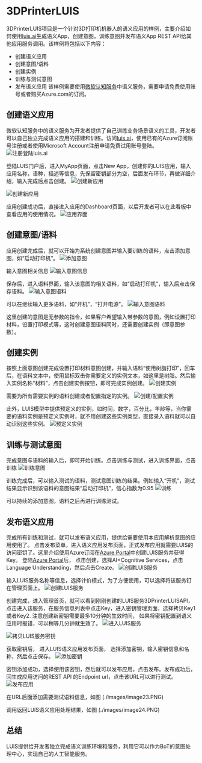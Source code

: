 # 3DPrinterLUIS
3DPrinterLUIS项目是一个针对3D打印机机器人的语义应用的样例，主要介绍如何使用[luis.ai](https://www.luis.ai)生成语义App，创建意图，训练意图并发布语义App REST API给其他应用服务调用。该样例将包括以下内容：
- 创建语义应用
- 创建意图/语料
- 创建实例
- 训练与测试意图
- 发布语义应用
该样例需要使用[微软认知服务](https://azure.microsoft.com/zh-cn/services/cognitive-services/)中语义服务，需要申请免费使用账号或者购买Azure.com的订阅。
## 创建语义应用 ##
微软认知服务中的语义服务为开发者提供了自己训练业务场景语义的工具，开发者可以自己独立完成语义应用的搭建和训练。访问[luis.ai](https://www.luis.ai)，使用已有的Azure订阅账号注册或者使用Microsoft Account注册申请免费试用账号登陆。
![注册登陆luis.ai](./images/image01.PNG)

登陆LUIS门户后，进入MyApp页面，点击New App，创建你的LUIS应用，输入应用名称，语种，描述等信息，先保留密钥部分为空，后面发布环节，再做详细介绍，输入完成后点击创建。
![创建新应用](./images/image02.PNG)

![创建新应用](./images/image03.PNG)

应用创建成功后，直接进入应用的Dashboard页面，以后开发者可以在此看板中查看应用的使用情况。
![应用界面](./images/image04.PNG)

## 创建意图/语料 ##
应用创建完成后，就可以开始为系统创建意图并输入要训练的语料，点击添加意图，如“启动打印机”。
![添加意图](./images/image05.PNG)

输入意图相关信息
![输入意图信息](./images/image06.PNG)

保存后，进入语料界面，输入该意图的相关语料，如“启动打印机”，输入后点击保存语料。
![输入意图语料](./images/image07.PNG)

可以在继续输入更多语料，如“开机”，“打开电源”。
![输入意图语料](./images/image08.PNG)

这里创建的意图是无参数的指令，如果客户希望输入带参数的意图，例如设置打印材料，设置打印模式等，这时创建意图语料同时，还需要创建实例（即意图参数）。
## 创建实例 ##
按照上面意图创建完成设置打印材料意图创建，并输入语料“使用树脂打印”，回车后，在语料文本中，使用鼠标双击你需要定义的实例文本，如这里是树脂。然后输入实例名称“材料”，点击创建实例按钮，即可完成实例创建。
![创建实例](./images/image09.PNG)

需要为所有需要实例的语料创建或者配置指定的实例。
![创建/配置实例](./images/image10.PNG)

此外，LUIS模型中提供预定义的实例，如时间，数字，百分比，年龄等，当你需要的语料实例是预定义实例时，就不用创建这些实例类型，直接录入语料就可以自动识别这些实例。
![预定义实例](./images/image12.PNG)

## 训练与测试意图 ##
完成意图与语料的输入后，即可开始训练。点击训练与测试，进入训练界面，点击训练
![训练意图](./images/image13.PNG)

训练完成后，可以输入测试的语料，测试意图训练的结果。例如输入“开机”，测试结果显示识别该语料的意图结果“启动打印机”，信心指数为0.95
![训练](./images/image14.PNG)

可以持续的添加意图，语料之后再进行训练测试。
## 发布语义应用 ##
完成所有训练和测试，就可以发布语义应用，提供给需要使用本应用解析意图的应用使用了。 点击发布菜单，进入语义应用发布页面，正式发布应用就需要LUIS的访问密钥了。这里介绍使用Azure订阅在[Azure Portal](http://portal.azure.com)中创建LUIS服务并获得Key。
登陆[Azure Portal](http://portal.azure.com)后， 点击创建，选择AI+Cognitive Services，点击Language Understanding，然后点击Create。
![创建LUIS服务](./images/image16.PNG)

输入LUIS服务名称等信息，选择计价模式，为了方便使用，可以选择将该服务钉在管理页面上。
![创建LUIS服务](./images/image17.PNG)

创建完成，进入管理首页，就可以看到刚刚创建的LUIS服务3DPrinterLUISAPI，点击进入该服务，在服务信息列表中点击Key，进入密钥管理页面，选择拷贝Key1或者Key2. 注意创建新密钥需要最多10分钟的生效时间， 如果将密钥配置到语义应用时报错，可以稍等几分钟就生效了。 
![进入LUIS服务](./images/image18.PNG)

![拷贝LUIS服务密钥](./images/image19.PNG)

获取密钥后， 进入LUIS语义应用发布页面， 选择添加密钥，输入密钥信息和名称，然后点击保存。
![添加密钥](./images/image20.PNG)

密钥添加成功，选择使用该密钥，然后就可以发布应用，点击发布。发布成功后，回生成应用访问的REST API 的Endpoint url，点击该URL可以进行测试。
![发布应用](./images/image22.PNG)

在URL后面添加需要测试语料信息，如图
(./images/image23.PNG)

调用返回LUIS语义应用处理结果，如图
(./images/image24.PNG)

## 总结 ##
LUIS提供给开发者独立完成语义训练环境和服务，利用它可以作为BoT的意图处理中心，实现自己的人工智能服务。 